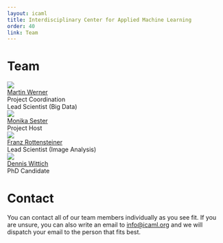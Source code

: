 ```yaml
---
layout: icaml
title: Interdisciplinary Center for Applied Machine Learning
order: 40
link: Team 
---
```

# Team

<div class="person-container">
<div class="person-box">
<img src="/gfx/team_werner.jpg"><br/>
<a href="http://www.martinwerner.de" target="_new">Martin Werner</A>
<br/>
Project Coordination <BR/>
Lead Scientist (Big Data)
</div>

<div class="person-box">
<img src="/gfx/team_sester.jpg"><br/>
<a href="http://www.ikg.uni-hannover.de" target="_new">Monika Sester</A>
<br/>
Project Host<BR/>
</div>

<div class="person-box">
<img src="/gfx/team_rottensteiner.png"><br/>
<a href="http://www.ipi.uni-hannover.de" target="_new">Franz Rottensteiner</A>
<br/>
Lead Scientist (Image Analysis)<BR/>
</div>

<div class="person-box">
<img src="/gfx/team_wittich.jpg"><br/>
<a href="http://www.ipi.uni-hannover.de" target="_new">Dennis Wittich</A>
<br/>
PhD Candidate<BR/>
</div>

<!--
<div class="person-box">
<img src="/gfx/team_unknown.jpg"><br/>
<a href="#" target="_new">To be announced</A>
<br/>
PhD Candidate<BR/>
</div>
-->

</div>

# Contact
You can contact all of our team members individually as you see fit. If you are unsure, you can also write an email to
<a href="mailto:info@icaml.org">info@icaml.org</A> and we will dispatch your email to the person that fits best.

